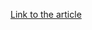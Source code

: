 [Link to the article](https://blog.cyble.com/2022/12/07/a-closer-look-at-blackmagic-ransomware/?utm_content=230789894&utm_medium=social&utm_source=twitter&hss_channel=tw-1141929006603866117)
